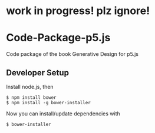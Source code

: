 # work in progress! plz ignore!


Code-Package-p5.js
==================
Code package of the book Generative Design for p5.js

Developer Setup
---------------
Install node.js, then

```
$ npm install bower
$ npm install -g bower-installer
```

Now you can install/update dependencies with

```
$ bower-installer
```
